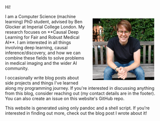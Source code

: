 Hi!

<img align="right" width="40%" style="padding: 15px;" src="src/assets/CJ-photo.jpg">
I am a Computer Science (machine learning) PhD student, advised by Ben Glocker at Imperial College London. My research focuses on **Causal Deep Learning for Fair and Robust Medical AI**. I am interested in all things involving deep learning, causal inference/discovery, and how we can combine these fields to solve problems in medical imaging and the wider AI community.

I occasionally write blog posts about side projects and things I've learned along my programming journey. If you're interested in discussing anything from this blog, consider reaching out (my contact details are in the footer). You can also create an issue on this website's GitHub repo.

This website is generated using only pandoc and a shell script. If you're interested in finding out more, check out the blog post I wrote about it!
